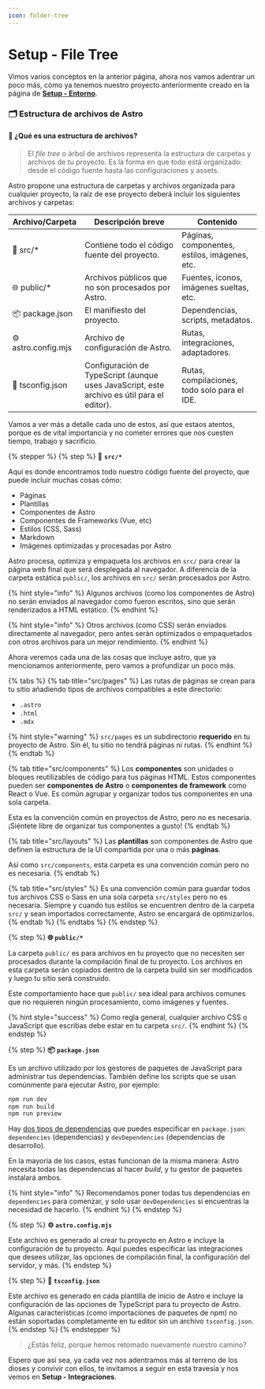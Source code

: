 ```yaml
---
icon: folder-tree
---
```


# Setup - File Tree

Vimos varios conceptos en la anterior página, ahora nos vamos adentrar un poco más, cómo ya tenemos nuestro proyecto anteriormente creado en la página de [**Setup - Entorno**](setup-entorno.md#crear-un-proyecto-nuevo-con-astro).

### 🗂️ Estructura de archivos de Astro

#### 🤔 ¿Qué es una estructura de archivos?

> El _file tree_ o árbol de archivos representa la estructura de carpetas y archivos de tu proyecto. Es la forma en que todo está organizado: desde el código fuente hasta las configuraciones y assets.

Astro propone una estructura de carpetas y archivos organizada para cualquier proyecto, la raíz de ese proyecto deberá incluir los siguientes archivos y carpetas:

| Archivo/Carpeta     | Descripción breve                                                                          | Contenido                                     |
| ------------------- | ------------------------------------------------------------------------------------------ | --------------------------------------------- |
| 📁 src/\*           | Contiene todo el código fuente del proyecto.                                               | Páginas, componentes, estilos, imágenes, etc. |
| 🌐 public/\*        | Archivos públicos que no son procesados por Astro.                                         | Fuentes, íconos, imágenes sueltas, etc.       |
| 📦 package.json     | El manifiesto del proyecto.                                                                | Dependencias, scripts, metadatos.             |
| ⚙️ astro.config.mjs | Archivo de configuración de Astro.                                                         | Rutas, integraciones, adaptadores.            |
| 📘 tsconfig.json    | Configuración de TypeScript (aunque uses JavaScript, este archivo es útil para el editor). | Rutas, compilaciones, todo solo para el IDE.  |

Vamos a ver más a detalle cada uno de estos, así que estaos atentos, porque es de vital importancia y no cometer errores que nos cuesten tiempo, trabajo y sacrificio.

{% stepper %}
{% step %}
📁 **`src/*`**

Aquí es donde encontramos todo nuestro código fuente del proyecto, que puede incluir muchas cosas cómo:

* Páginas
* Plantillas
* Componentes de Astro
* Componentes de Frameworks (Vue, etc)
* Estilos (CSS, Sass)
* Markdown
* Imágenes optimizadas y procesadas por Astro

Astro procesa, optimiza y empaqueta los archivos en `src/` para crear la página web final que será desplegada al navegador. A diferencia de la carpeta estática `public/`, los archivos en `src/` serán procesados por Astro.

{% hint style="info" %}
Algunos archivos (como los componentes de Astro) no serán enviados al navegador como fueron escritos, sino que serán renderizados a HTML estático.
{% endhint %}

{% hint style="info" %}
Otros archivos (como CSS) serán enviados directamente al navegador, pero antes serán optimizados o empaquetados con otros archivos para un mejor rendimiento.
{% endhint %}

Ahora veremos cada una de las cosas que incluye astro, que ya mencionamos anteriormente, pero vamos a profundizar un poco más.

{% tabs %}
{% tab title="src/pages" %}
Las rutas de páginas se crean para tu sitio añadiendo tipos de archivos compatibles a este directorio:

* `.astro`
* `.html`
* `.mdx`&#x20;

{% hint style="warning" %}
`src/pages` es un subdirectorio **requerido** en tu proyecto de Astro. Sin él, tu sitio no tendrá páginas ni rutas.
{% endhint %}
{% endtab %}

{% tab title="src/components" %}
Los **componentes** son unidades o bloques reutilizables de código para tus páginas HTML. Estos componentes pueden ser **componentes de Astro** o **componentes de framework** como React o Vue. Es común agrupar y organizar todos tus componentes en una sola carpeta.

Esta es la convención común en proyectos de Astro, pero no es necesaria. ¡Siéntete libre de organizar tus componentes a gusto!
{% endtab %}

{% tab title="src/layouts" %}
Las **plantillas** son componentes de Astro que definen la estructura de la UI compartida por una o más **páginas**.

Así como `src/components`, esta carpeta es una convención común pero no es necesaria.
{% endtab %}

{% tab title="src/styles" %}
Es una convención común para guardar todos tus archivos CSS o Sass en una sola carpeta `src/styles` pero no es necesaria. Siempre y cuando tus estilos se encuentren dentro de la carpeta `src/` y sean importados correctamente, Astro se encargará de optimizarlos.
{% endtab %}
{% endtabs %}
{% endstep %}

{% step %}
**🌐 `public/*`**

La carpeta `public/` es para archivos en tu proyecto que no necesiten ser procesados durante la compilación final de tu proyecto. Los archivos en esta carpeta serán copiados dentro de la carpeta build sin ser modificados y luego tu sitio será construido.

Este comportamiento hace que `public/` sea ideal para archivos comunes que no requieren ningún procesamiento, como imágenes y fuentes.

{% hint style="success" %}
Como regla general, cualquier archivo CSS o JavaScript que escribas debe estar en tu carpeta `src/`.
{% endhint %}
{% endstep %}

{% step %}
**📦 `package.json`**

Es un archivo utilizado por los gestores de paquetes de JavaScript para administrar tus dependencias. También define los scripts que se usan comúnmente para ejecutar Astro, por ejemplo:

```bash
npm run dev
npm run build
npm run preview
```

Hay [dos tipos de dependencias](https://docs.npmjs.com/specifying-dependencies-and-devdependencies-in-a-package-json-file) que puedes especificar en `package.json`: `dependencies` (dependencias) y `devDependencies` (dependencias de desarrollo).&#x20;

En la mayoría de los casos, estas funcionan de la misma manera: Astro necesita todas las dependencias al hacer _build_, y tu gestor de paquetes instalará ambos.&#x20;

{% hint style="info" %}
Recomendamos poner todas tus dependencias en `dependencies` para comenzar, y solo usar `devDependencies` si encuentras la necesidad de hacerlo.
{% endhint %}
{% endstep %}

{% step %}
**⚙️ `astro.config.mjs`**

Este archivo es generado al crear tu proyecto en Astro e incluye la configuración de tu proyecto. Aquí puedes especificar las integraciones que desees utilizar, las opciones de compilación final, la configuración del servidor, y más.
{% endstep %}

{% step %}
**📘 `tsconfig.json`**

Este archivo es generado en cada plantilla de inicio de Astro e incluye la configuración de las opciones de TypeScript para tu proyecto de Astro. Algunas características (como importaciones de paquetes de npm) no están soportadas completamente en tu editor sin un archivo `tsconfig.json`.
{% endstep %}
{% endstepper %}

> ¿Estás feliz, porque hemos retomado nuevamente nuestro camino?

Espero que así sea, ya cada vez nos adentramos más al terreno de los dioses y convivir con ellos, te invitamos a seguir en esta travesía y nos vemos en **Setup - Integraciones**.
